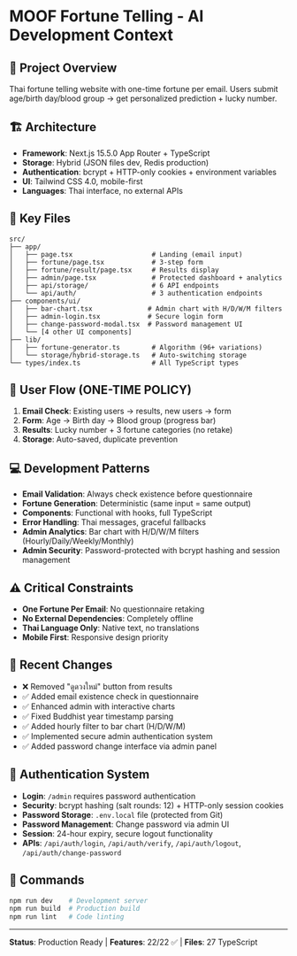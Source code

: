 # MOOF Fortune Telling - AI Development Context

## 🎯 Project Overview
Thai fortune telling website with one-time fortune per email. Users submit age/birth day/blood group → get personalized prediction + lucky number.

## 🏗️ Architecture
- **Framework**: Next.js 15.5.0 App Router + TypeScript
- **Storage**: Hybrid (JSON files dev, Redis production)
- **Authentication**: bcrypt + HTTP-only cookies + environment variables
- **UI**: Tailwind CSS 4.0, mobile-first
- **Languages**: Thai interface, no external APIs

## 📁 Key Files
```
src/
├── app/
│   ├── page.tsx                    # Landing (email input)
│   ├── fortune/page.tsx            # 3-step form
│   ├── fortune/result/page.tsx     # Results display
│   ├── admin/page.tsx              # Protected dashboard + analytics
│   ├── api/storage/                # 6 API endpoints
│   └── api/auth/                   # 3 authentication endpoints
├── components/ui/
│   ├── bar-chart.tsx              # Admin chart with H/D/W/M filters
│   ├── admin-login.tsx            # Secure login form
│   ├── change-password-modal.tsx  # Password management UI
│   └── [4 other UI components]
├── lib/
│   ├── fortune-generator.ts        # Algorithm (96+ variations)
│   └── storage/hybrid-storage.ts   # Auto-switching storage
└── types/index.ts                  # All TypeScript types
```

## 🔄 User Flow (ONE-TIME POLICY)
1. **Email Check**: Existing users → results, new users → form
2. **Form**: Age → Birth day → Blood group (progress bar)  
3. **Results**: Lucky number + 3 fortune categories (no retake)
4. **Storage**: Auto-saved, duplicate prevention

## 💻 Development Patterns
- **Email Validation**: Always check existence before questionnaire
- **Fortune Generation**: Deterministic (same input = same output)
- **Components**: Functional with hooks, full TypeScript
- **Error Handling**: Thai messages, graceful fallbacks
- **Admin Analytics**: Bar chart with H/D/W/M filters (Hourly/Daily/Weekly/Monthly)
- **Admin Security**: Password-protected with bcrypt hashing and session management

## ⚠️ Critical Constraints
- **One Fortune Per Email**: No questionnaire retaking
- **No External Dependencies**: Completely offline
- **Thai Language Only**: Native text, no translations
- **Mobile First**: Responsive design priority

## 🔧 Recent Changes
- ❌ Removed "ดูดวงใหม่" button from results
- ✅ Added email existence check in questionnaire
- ✅ Enhanced admin with interactive charts
- ✅ Fixed Buddhist year timestamp parsing
- ✅ Added hourly filter to bar chart (H/D/W/M)
- ✅ Implemented secure admin authentication system
- ✅ Added password change interface via admin panel

## 🔐 Authentication System
- **Login**: `/admin` requires password authentication
- **Security**: bcrypt hashing (salt rounds: 12) + HTTP-only session cookies
- **Password Storage**: `.env.local` file (protected from Git)
- **Password Management**: Change password via admin UI
- **Session**: 24-hour expiry, secure logout functionality
- **APIs**: `/api/auth/login`, `/api/auth/verify`, `/api/auth/logout`, `/api/auth/change-password`

## 🚀 Commands
```bash
npm run dev    # Development server
npm run build  # Production build
npm run lint   # Code linting
```

---
**Status**: Production Ready | **Features**: 22/22 ✅ | **Files**: 27 TypeScript